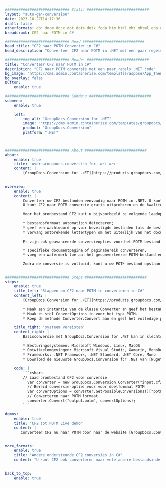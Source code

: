 ```yaml
---
############################# Static ############################
layout: "auto-gen-conversion"
date: 2023-10-27T14:17:36
draft: false
otherformats: doc docm docx dot dotm dotx fodp htm html mht mhtml odp odt otp pot potm potx pps ppsm ppsx ppt pptm pptx rtf
breadcrumb: CF2 naar POTM in C#

############################# Head ############################
head_title: "CF2 naar POTM Converter in C#"
head_description: "Converteer CF2 naar POTM in .NET met een paar regels code. Gebruik de GroupDocs Document Conversion API om meer dan 160 bestandsformaten te converteren."

############################# Header ############################
title: "Converteer CF2 naar POTM in C#"
description: "CF2 naar POTM conversie met een paar regels .NET code"
bg_image: "https://cms.admin.containerize.com/templates/aspose/App_Themes/V3/images/bg/header1.png"
bg_overlay: false
button:
    enable: true

############################# SubMenu ############################
submenu:
    enable: true

    left:
        img_alt: "GroupDocs.Conversion for .NET"
        image: "https://cms.admin.containerize.com/templates/groupdocs/images/product-logos/90x90-noborder/groupdocs-conversion-net.png"
        product: "GroupDocs.Conversion"
        platform: ".NET"



############################# About ############################
about:
    enable: true
    title: "Over GroupDocs.Conversion for .NET API"
    content: |
        [GroupDocs.Conversion for .NET](https://products.groupdocs.com/conversion/net/) kan worden gebruikt om Microsoft Word, Excel, PowerPoint, PDF, Visio en andere formaten te converteren. GroupDocs.Conversion is een standalone API die geschikt is voor back-end en interne systemen waar hoge prestaties vereist zijn. Het is niet afhankelijk van software zoals Microsoft of Open Office.
    

overview:
    enable: true
    content: |
        Converteer uw CF2 bestanden eenvoudig naar POTM in .NET. U kunt slechts een paar C# coderegels gebruiken op elk platform naar keuze, zoals - Windows, Linux, macOS.
        U kunt CF2 naar POTM conversie gratis uitproberen en de kwaliteit van de conversieresultaten evalueren. Naast eenvoudige scenario's voor bestandsconversie kunt u meer geavanceerde opties proberen voor het laden van het bronbestand CF2 en voor het opslaan van het POTM-uitvoerresultaat. 
        
        Voor het bronbestand CF2 kunt u bijvoorbeeld de volgende laadopties gebruiken:

        * bestandsformaat automatisch detecteren;
        * geef een wachtwoord op voor beveiligde bestanden (als de bestandsindeling dit ondersteunt);
        * vervang ontbrekende lettertypen om het uiterlijk van het document te behouden.
        
        Er zijn ook geavanceerde conversieopties voor het POTM-bestand:

        * specifieke documentpagina of paginabereik converteren;
        * voeg een watermerk toe aan het geconverteerde POTM-bestand en nog veel meer.

        Zodra de conversie is voltooid, kunt u uw POTM-bestand opslaan in het lokale bestandspad of in opslag van derden, zoals FTP, Amazon S3, Google Drive, Dropbox enz. Let op: om CF2 naar {{ te converteren) TO}} er is geen extra software nodig, zoals MS Office, Open Office, Adobe Acrobat Reader enz.


############################# Steps ############################
steps:
    enable: true
    title_left: "Stappen om CF2 naar POTM te converteren in C#"
    content_left: |
        [GroupDocs.Conversion for .NET](https://products.groupdocs.com/conversion/net/) maakt het gemakkelijk voor ontwikkelaars om een ​​CF2 bestand naar POTM te converteren met een paar regels code.
        
        * Maak een instantie van de klasse Converter en geef het bestand CF2 het volledige pad
        * Maak en stel ConvertOptions in voor het type POTM.
        * Roep de methode Converter.Convert aan en geef het volledige pad en formaat (POTM) door als parameter

    title_right: "systeem vereisten"
    content_right: |
        Basisconversie met GroupDocs.Conversion for .NET kan in slechts een paar eenvoudige stappen worden gedaan. Onze API's worden ondersteund op alle belangrijke platforms en besturingssystemen. Voordat u de onderstaande code uitvoert, moet u ervoor zorgen dat de volgende vereisten op uw systeem zijn geïnstalleerd.

        * Besturingssystemen: Microsoft Windows, Linux, MacOS
        * Ontwikkelomgevingen: Microsoft Visual Studio, Xamarin, MonoDevelop
        * Frameworks: .NET Framework, .NET Standard, .NET Core, Mono
        * Download de nieuwste GroupDocs.Conversion for .NET van [Nuget](https://www.nuget.org/packages/groupdocs.conversion)
         
    code: |
        ```csharp    
        // Laad bronbestand CF2 voor conversie
          var converter = new GroupDocs.Conversion.Converter("input.cf2");
          // Bereid conversie-opties voor voor doelformaat POTM
          var convertOptions = converter.GetPossibleConversions()["potm"].ConvertOptions;
          // Converteren naar POTM formaat
          converter.Convert("output.potm", convertOptions);
        ```

demos:
    enable: true
    title: "CF2 tot POTM Live demo"
    content: |
       Converteer CF2 nu naar POTM door naar de website [GroupDocs.Conversion App](https://products.groupdocs.app/conversion/family) te gaan. Online demo heeft de volgende voordelen:
          

more_formats:
    enable: true
    title: "Andere ondersteunde CF2 conversies in C#"
    content: "U kunt CF2 ook converteren naar vele andere bestandsindelingen. Zie de lijst hieronder."
       
       
back_to_top:
    enable: true
---
```


